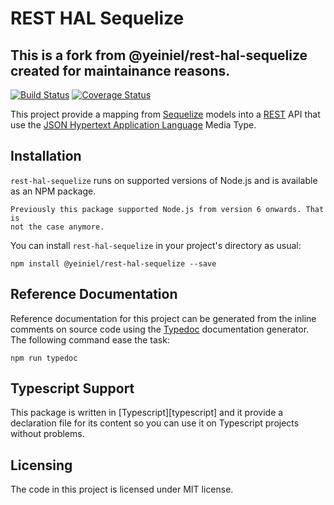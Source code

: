 # REST HAL Sequelize
## This is a fork from @yeiniel/rest-hal-sequelize created for maintainance reasons.

[![Build Status](https://travis-ci.org/yeiniel/rest-hal-sequelize.svg?branch=master)](https://travis-ci.org/yeiniel/rest-hal-sequelize)
[![Coverage Status](https://coveralls.io/repos/github/yeiniel/rest-hal-sequelize/badge.svg?branch=master)](https://coveralls.io/github/yeiniel/rest-hal-sequelize?branch=master)

This project provide a mapping from [Sequelize][sequelize] models into
a [REST][rest] API that use the
[JSON Hypertext Application Language][hal] Media Type.

## Installation
`rest-hal-sequelize` runs on supported versions of Node.js and is available as 
an NPM package. 

    Previously this package supported Node.js from version 6 onwards. That is
    not the case anymore.

You can install `rest-hal-sequelize` in your project's directory as usual:

    npm install @yeiniel/rest-hal-sequelize --save

## Reference Documentation
Reference documentation for this project can be generated from the
inline comments on source code using the [Typedoc][typedoc]
documentation generator. The following command ease the task:

    npm run typedoc

## Typescript Support
This package is written in [Typescript][typescript] and it provide a
declaration file for its content so you can use it on Typescript
projects without problems.

## Licensing

The code in this project is licensed under MIT license.

[hal]: https://tools.ietf.org/html/draft-kelly-json-hal-08
[rest]: https://en.wikipedia.org/wiki/Representational_state_transfer
[sequelize]: http://sequelize.readthedocs.io
[typedoc]: http://typedoc.org/

